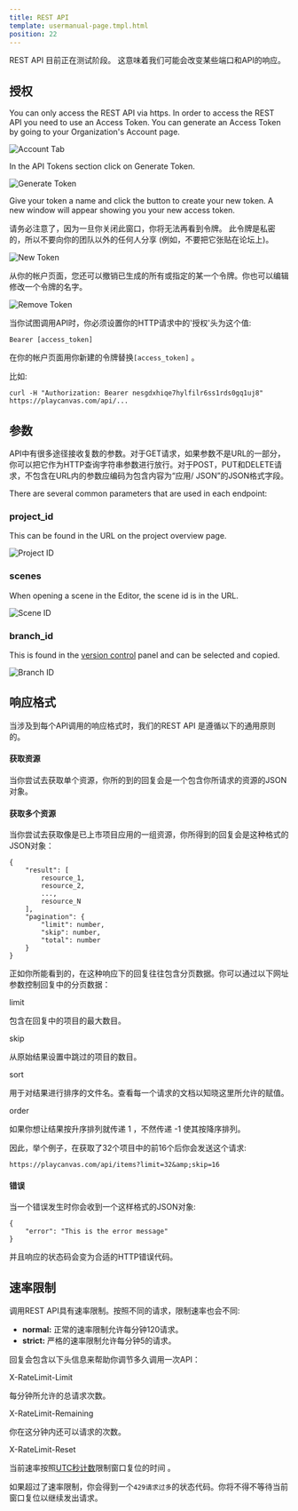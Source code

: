 ```yaml
---
title: REST API
template: usermanual-page.tmpl.html
position: 22
---
```


<div class="alert alert-info">
    REST API 目前正在测试阶段。 这意味着我们可能会改变某些端口和API的响应。
</div>

## 授权

You can only access the REST API via https. In order to access the REST API you need to use an Access Token. You can generate an Access Token by going to your Organization's Account page.

![Account Tab][4]

In the API Tokens section click on Generate Token.

![Generate Token][1]

Give your token a name and click the button to create your new token. A new window will appear showing you your new access token.

请务必注意了，因为一旦你关闭此窗口，你将无法再看到令牌。 此令牌是私密的，所以不要向你的团队以外的任何人分享 (例如，不要把它张贴在论坛上)。

![New Token][2]

从你的帐户页面，您还可以撤销已生成的所有或指定的某一个令牌。你也可以编辑修改一个令牌的名字。

![Remove Token][3]

当你试图调用API时，你必须设置你的HTTP请求中的'授权'头为这个值:

```none
Bearer [access_token]
```

在你的帐户页面用你新建的令牌替换`[access_token]` 。

比如:

```none
curl -H "Authorization: Bearer nesgdxhiqe7hylfilr6ss1rds0gq1uj8" https://playcanvas.com/api/...
```

## 参数

API中有很多途径接收复数的参数。对于GET请求，如果参数不是URL的一部分，你可以把它作为HTTP查询字符串参数进行放行。对于POST，PUT和DELETE请求，不包含在URL内的参数应编码为包含内容为“应用/ JSON”的JSON格式字段。

There are several common parameters that are used in each endpoint:

### project_id

This can be found in the URL on the project overview page.

![Project ID][6]

### scenes

When opening a scene in the Editor, the scene id is in the URL.

![Scene ID][7]

### branch_id

This is found in the [version control][5] panel and can be selected and copied.

![Branch ID][8]

## 响应格式

当涉及到每个API调用的响应格式时，我们的REST API 是遵循以下的通用原则的。

#### 获取资源

当你尝试去获取单个资源，你所的到的回复会是一个包含你所请求的资源的JSON对象。

#### 获取多个资源

当你尝试去获取像是已上市项目应用的一组资源，你所得到的回复会是这种格式的JSON对象：

```none
{
    "result": [
        resource_1,
        resource_2,
        ...,
        resource_N
    ],
    "pagination": {
        "limit": number,
        "skip": number,
        "total": number
    }
}
```

正如你所能看到的，在这种响应下的回复往往包含分页数据。你可以通过以下网址参数控制回复中的分页数据：

<div class="params">
<div class="parameter"><span class="param">limit</span><p>包含在回复中的项目的最大数目。</p></div>
<div class="parameter"><span class="param">skip</span><p>从原始结果设置中跳过的项目的数目。</p></div>
<div class="parameter"><span class="param">sort</span><p>用于对结果进行排序的文件名。查看每一个请求的文档以知晓这里所允许的赋值。</p></div>
<div class="parameter"><span class="param">order</span><p>如果你想让结果按升序排列就传递 1 ，不然传递 -1 使其按降序排列。</p></div>
</div>

因此，举个例子，在获取了32个项目中的前16个后你会发送这个请求:

```none
https://playcanvas.com/api/items?limit=32&amp;skip=16
```

#### 错误

当一个错误发生时你会收到一个这样格式的JSON对象:

```none
{
    "error": "This is the error message"
}
```

并且响应的状态码会变为合适的HTTP错误代码。

## 速率限制

调用REST API具有速率限制。按照不同的请求，限制速率也会不同:

* **normal:** 正常的速率限制允许每分钟120请求。
* **strict:** 严格的速率限制允许每分钟5的请求。

回复会包含以下头信息来帮助你调节多久调用一次API：

<div class="params">
<div class="parameter"><span class="param">X-RateLimit-Limit</span><p>每分钟所允许的总请求次数。</p></div>
<div class="parameter"><span class="param">X-RateLimit-Remaining</span><p>你在这分钟内还可以请求的次数。</p></div>
<div class="parameter"><span class="param">X-RateLimit-Reset</span><p>当前速率按照<a href="https://en.wikipedia.org/wiki/Unix_time" target="_blank">UTC秒计数</a>限制窗口复位的时间 。</p></div>
</div>

如果超过了速率限制，你会得到一个`429请求过多`的状态代码。你将不得不等待当前窗口复位以继续发出请求。

[1]: /images/user-manual/api/generate-token.png
[2]: /images/user-manual/api/new-token.png
[3]: /images/user-manual/api/remove-token.png
[4]: /images/user-manual/api/account-tab.png
[5]: /user-manual/version-control/
[6]: /images/user-manual/api/project-id.png
[7]: /images/user-manual/api/scene-id.png
[8]: /images/user-manual/api/branch-id.png

